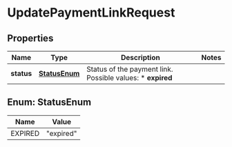 

# UpdatePaymentLinkRequest


## Properties

| Name | Type | Description | Notes |
|------------ | ------------- | ------------- | -------------|
|**status** | [**StatusEnum**](#StatusEnum) | Status of the payment link. Possible values: * **expired** |  |



## Enum: StatusEnum

| Name | Value |
|---- | -----|
| EXPIRED | &quot;expired&quot; |



